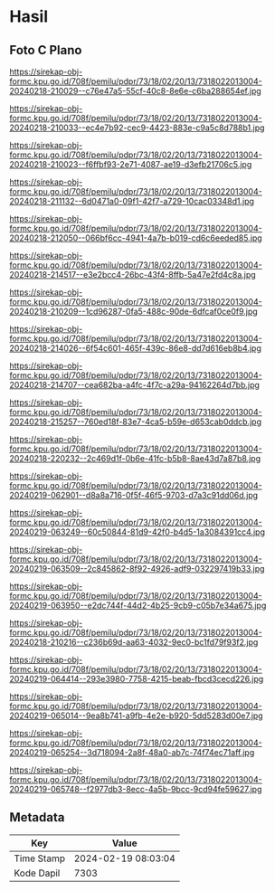 # Hasil

## Foto C Plano

https://sirekap-obj-formc.kpu.go.id/708f/pemilu/pdpr/73/18/02/20/13/7318022013004-20240218-210029--c76e47a5-55cf-40c8-8e6e-c6ba288654ef.jpg

https://sirekap-obj-formc.kpu.go.id/708f/pemilu/pdpr/73/18/02/20/13/7318022013004-20240218-210033--ec4e7b92-cec9-4423-883e-c9a5c8d788b1.jpg

https://sirekap-obj-formc.kpu.go.id/708f/pemilu/pdpr/73/18/02/20/13/7318022013004-20240218-210023--f6ffbf93-2e71-4087-ae19-d3efb21706c5.jpg

https://sirekap-obj-formc.kpu.go.id/708f/pemilu/pdpr/73/18/02/20/13/7318022013004-20240218-211132--6d0471a0-09f1-42f7-a729-10cac03348d1.jpg

https://sirekap-obj-formc.kpu.go.id/708f/pemilu/pdpr/73/18/02/20/13/7318022013004-20240218-212050--066bf6cc-4941-4a7b-b019-cd6c6eeded85.jpg

https://sirekap-obj-formc.kpu.go.id/708f/pemilu/pdpr/73/18/02/20/13/7318022013004-20240218-214517--e3e2bcc4-26bc-43f4-8ffb-5a47e2fd4c8a.jpg

https://sirekap-obj-formc.kpu.go.id/708f/pemilu/pdpr/73/18/02/20/13/7318022013004-20240218-210209--1cd96287-0fa5-488c-90de-6dfcaf0ce0f9.jpg

https://sirekap-obj-formc.kpu.go.id/708f/pemilu/pdpr/73/18/02/20/13/7318022013004-20240218-214026--6f54c601-465f-439c-86e8-dd7d616eb8b4.jpg

https://sirekap-obj-formc.kpu.go.id/708f/pemilu/pdpr/73/18/02/20/13/7318022013004-20240218-214707--cea682ba-a4fc-4f7c-a29a-94162264d7bb.jpg

https://sirekap-obj-formc.kpu.go.id/708f/pemilu/pdpr/73/18/02/20/13/7318022013004-20240218-215257--760ed18f-83e7-4ca5-b59e-d653cab0ddcb.jpg

https://sirekap-obj-formc.kpu.go.id/708f/pemilu/pdpr/73/18/02/20/13/7318022013004-20240218-220232--2c469d1f-0b6e-41fc-b5b8-8ae43d7a87b8.jpg

https://sirekap-obj-formc.kpu.go.id/708f/pemilu/pdpr/73/18/02/20/13/7318022013004-20240219-062901--d8a8a716-0f5f-46f5-9703-d7a3c91dd06d.jpg

https://sirekap-obj-formc.kpu.go.id/708f/pemilu/pdpr/73/18/02/20/13/7318022013004-20240219-063249--60c50844-81d9-42f0-b4d5-1a3084391cc4.jpg

https://sirekap-obj-formc.kpu.go.id/708f/pemilu/pdpr/73/18/02/20/13/7318022013004-20240219-063509--2c845862-8f92-4926-adf9-032297419b33.jpg

https://sirekap-obj-formc.kpu.go.id/708f/pemilu/pdpr/73/18/02/20/13/7318022013004-20240219-063950--e2dc744f-44d2-4b25-9cb9-c05b7e34a675.jpg

https://sirekap-obj-formc.kpu.go.id/708f/pemilu/pdpr/73/18/02/20/13/7318022013004-20240218-210216--c236b69d-aa63-4032-9ec0-bc1fd79f93f2.jpg

https://sirekap-obj-formc.kpu.go.id/708f/pemilu/pdpr/73/18/02/20/13/7318022013004-20240219-064414--293e3980-7758-4215-beab-fbcd3cecd226.jpg

https://sirekap-obj-formc.kpu.go.id/708f/pemilu/pdpr/73/18/02/20/13/7318022013004-20240219-065014--9ea8b741-a9fb-4e2e-b920-5dd5283d00e7.jpg

https://sirekap-obj-formc.kpu.go.id/708f/pemilu/pdpr/73/18/02/20/13/7318022013004-20240219-065254--3d718094-2a8f-48a0-ab7c-74f74ec71aff.jpg

https://sirekap-obj-formc.kpu.go.id/708f/pemilu/pdpr/73/18/02/20/13/7318022013004-20240219-065748--f2977db3-8ecc-4a5b-9bcc-9cd94fe59627.jpg


## Metadata

| Key        | Value               |
| ---------- | ------------------- |
| Time Stamp | 2024-02-19 08:03:04 |
| Kode Dapil | 7303                |



